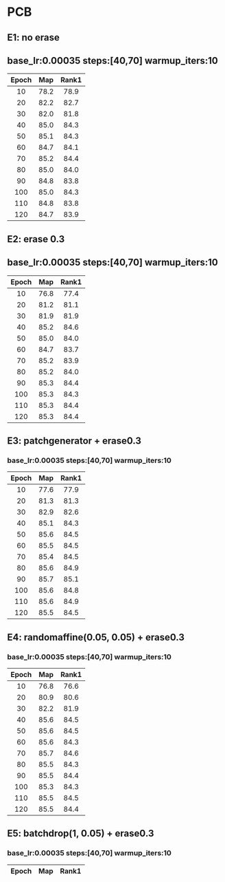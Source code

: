 # PCB
## E1: no erase
## base_lr:0.00035 steps:[40,70] warmup_iters:10
|Epoch|Map|Rank1|
 |:------:|:------:|:------:|
 |10|78.2|78.9|
 |20|82.2|82.7|
 |30|82.0|81.8|
 |40|85.0|84.3|
 |50|85.1|84.3|
 |60|84.7|84.1|
 |70|85.2|84.4|
 |80|85.0|84.0|
 |90|84.8|83.8|
 |100|85.0|84.3|
 |110|84.8|83.8|
 |120|84.7|83.9|
 
## E2: erase 0.3
## base_lr:0.00035 steps:[40,70] warmup_iters:10
|Epoch|Map|Rank1|
 |:------:|:------:|:------:|
 |10|76.8|77.4|
 |20|81.2|81.1|
 |30|81.9|81.9|
 |40|85.2|84.6|
 |50|85.0|84.0|
 |60|84.7|83.7|
 |70|85.2|83.9|
 |80|85.2|84.0|
 |90|85.3|84.4|
 |100|85.3|84.3|
 |110|85.3|84.4|
 |120|85.3|84.4|

## E3: patchgenerator + erase0.3
### base_lr:0.00035 steps:[40,70] warmup_iters:10
|Epoch|Map|Rank1|
 |:------:|:------:|:------:|
 |10|77.6|77.9|
 |20|81.3|81.3|
 |30|82.9|82.6|
 |40|85.1|84.3|
 |50|85.6|84.5|
 |60|85.5|84.5|
 |70|85.4|84.5|
 |80|85.6|84.9|
 |90|85.7|85.1|
 |100|85.6|84.8|
 |110|85.6|84.9|
 |120|85.5|84.5|
 
 ## E4: randomaffine(0.05, 0.05) + erase0.3
### base_lr:0.00035 steps:[40,70] warmup_iters:10
|Epoch|Map|Rank1|
 |:------:|:------:|:------:|
 |10|76.8|76.6|
 |20|80.9|80.6|
 |30|82.2|81.9|
 |40|85.6|84.5|
 |50|85.6|84.5|
 |60|85.6|84.3|
 |70|85.7|84.6|
 |80|85.5|84.3|
 |90|85.5|84.4|
 |100|85.3|84.3|
 |110|85.5|84.5|
 |120|85.5|84.4|
 
  ## E5: batchdrop(1, 0.05) + erase0.3
### base_lr:0.00035 steps:[40,70] warmup_iters:10
|Epoch|Map|Rank1|
 |:------:|:------:|:------:|
